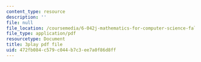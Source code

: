 ```yaml
---
content_type: resource
description: ''
file: null
file_location: /coursemedia/6-042j-mathematics-for-computer-science-fall-2010/472fb084c579c044b7c3ee7a0f86d8ff_E6FbvM-FGZ8.pdf
file_type: application/pdf
resourcetype: Document
title: 3play pdf file
uid: 472fb084-c579-c044-b7c3-ee7a0f86d8ff
---
```

